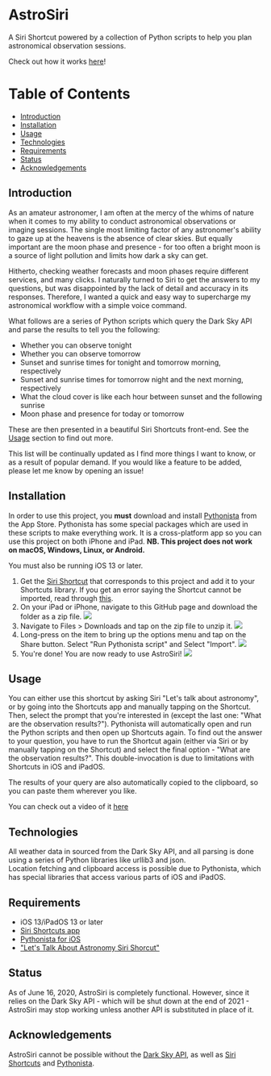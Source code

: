 # AstroSiri

A Siri Shortcut powered by a collection of Python scripts to help you plan astronomical observation sessions.

Check out how it works [here](https://youtu.be/4us8ehGUh9w)!

# Table of Contents
* [Introduction](https://github.com/aditya101099/AstroSiri#introduction)
* [Installation](https://github.com/aditya101099/AstroSiri#installation)
* [Usage](https://github.com/aditya101099/AstroSiri#usage)
* [Technologies](https://github.com/aditya101099/AstroSiri#technologies)
* [Requirements](https://github.com/aditya101099/AstroSiri#requirements)
* [Status](https://github.com/aditya101099/AstroSiri#status)
* [Acknowledgements](https://github.com/aditya101099/AstroSiri#acknowledgements)

## Introduction

As an amateur astronomer, I am often at the mercy of the whims of nature when it comes to my ability to conduct astronomical observations or imaging sessions. The single most limiting factor of any astronomer's ability to gaze up at the heavens is the absence of clear skies. But equally important are the moon phase and presence - for too often a bright moon is a source of light pollution and limits how dark a sky can get. 

Hitherto, checking weather forecasts and moon phases require different services, and many clicks. I naturally turned to Siri to get the answers to my questions, but was disappointed by the lack of detail and accuracy in its responses. Therefore, I wanted a quick and easy way to supercharge my astronomical workflow with a simple voice command. 

What follows are a series of Python scripts which query the Dark Sky API and parse the results to tell you the following:

* Whether you can observe tonight
* Whether you can observe tomorrow
* Sunset and sunrise times for tonight and tomorrow morning, respectively
* Sunset and sunrise times for tomorrow night and the next morning, respectively
* What the cloud cover is like each hour between sunset and the following sunrise
* Moon phase and presence for today or tomorrow

These are then presented in a beautiful Siri Shortcuts front-end. See the [Usage](https://github.com/aditya101099/AstroSiri#usage) section to find out more.

This list will be continually updated as I find more things I want to know, or as a result of popular demand. If you would like a feature to be added, please let me know by opening an issue!

## Installation

In order to use this project, you **must** download and install [Pythonista](https://apps.apple.com/gb/app/pythonista-3/id1085978097) from the App Store. Pythonista has some special packages which are used in these scripts to make everything work. It is a cross-platform app so you can use this project on both iPhone and iPad. **NB. This project does not work on macOS, Windows, Linux, or Android.**

You must also be running iOS 13 or later. 

1. Get the [Siri Shortcut](https://www.icloud.com/shortcuts/e533e392192a4843a2345d65b697a890) that corresponds to this project and add it to your Shortcuts library. If you get an error saying the Shortcut cannot be imported, read through [this](https://9to5mac.com/2019/08/14/allow-untrusted-shortcuts-ios-13/).
2. On your iPad or iPhone, navigate to this GitHub page and download the folder as a zip file. 
![](installation/install1.jpg)
3. Navigate to Files > Downloads and tap on the zip file to unzip it.
![](installation/install2.jpg)
4. Long-press on the item to bring up the options menu and tap on the Share button. Select "Run Pythonista script" and Select "Import".
![](installation/install3.jpg)
5. You're done! You are now ready to use AstroSiri!
![](installation/install4.jpg)

## Usage

You can either use this shortcut by asking Siri "Let's talk about astronomy", or by going into the Shortcuts app and manually tapping on the Shortcut. Then, select the prompt that you're interested in (except the last one: "What are the observation results?"). Pythonista will automatically open and run the Python scripts and then open up Shortcuts again. To find out the answer to your question, you have to run the Shortcut again (either via Siri or by manually tapping on the Shortcut) and select the final option - "What are the observation results?". This double-invocation is due to limitations with Shortcuts in iOS and iPadOS.

The results of your query are also automatically copied to the clipboard, so you can paste them wherever you like. 

You can check out a video of it [here](https://youtu.be/4us8ehGUh9w)

## Technologies 

All weather data in sourced from the Dark Sky API, and all parsing is done using a series of Python libraries like urllib3 and json.  
Location fetching and clipboard access is possible due to Pythonista, which has special libraries that access various parts of iOS and iPadOS.

## Requirements

* iOS 13/iPadOS 13 or later
* [Siri Shortcuts app](https://apps.apple.com/gb/app/shortcuts/id1462947752)
* [Pythonista for iOS](https://apps.apple.com/gb/app/pythonista-3/id1085978097)
* ["Let's Talk About Astronomy Siri Shorcut"](https://www.icloud.com/shortcuts/e533e392192a4843a2345d65b697a890)

## Status

As of June 16, 2020, AstroSiri is completely functional. However, since it relies on the Dark Sky API - which will be shut down at the end of 2021 - AstroSiri may stop working unless another API is substituted in place of it. 

## Acknowledgements

AstroSiri cannot be possible without the [Dark Sky API](https://darksky.net/dev), as well as [Siri Shortcuts](https://support.apple.com/en-gb/HT209055) and [Pythonista](http://omz-software.com/pythonista/).
